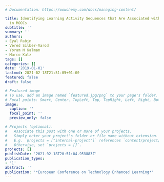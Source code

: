 ```yaml
---
# Documentation: https://wowchemy.com/docs/managing-content/

title: Identifying Learning Activity Sequences that Are Associated with High Intention-Fulfillment
  in MOOCs
subtitle: ''
summary: ''
authors:
- Eyal Rabin
- Vered Silber-Varod
- Yoram M Kalman
- Marco Kalz
tags: []
categories: []
date: '2019-01-01'
lastmod: 2021-02-18T21:51:05+01:00
featured: false
draft: false

# Featured image
# To use, add an image named `featured.jpg/png` to your page's folder.
# Focal points: Smart, Center, TopLeft, Top, TopRight, Left, Right, BottomLeft, Bottom, BottomRight.
image:
  caption: ''
  focal_point: ''
  preview_only: false

# Projects (optional).
#   Associate this post with one or more of your projects.
#   Simply enter your project's folder or file name without extension.
#   E.g. `projects = ["internal-project"]` references `content/project/deep-learning/index.md`.
#   Otherwise, set `projects = []`.
projects: []
publishDate: '2021-02-18T20:51:04.958883Z'
publication_types:
- '1'
abstract: ''
publication: '*European Conference on Technology Enhanced Learning*'
---
```


